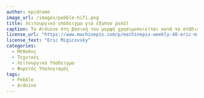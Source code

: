 ```yaml
---
author: epidrome
image_url: /images/pebble-hifi.png
title: Λειτουργικό υπόδειγμα για έξυπνο ρολόϊ 
caption: Το Arduino στη βασική του μορφή χρησιμοποιείται κατά το στάδιο της ανάπτυξης λειτουργικών υποδειγμάτων υψηλής πιστότητας για νέα συστήματα διάδρασης, όπως το έξυπνο ρολόϊ pebble, αφού επιτρέπει τον γρήγορο έλεγχο, ενώ διευκολύνει και τη μετάβαση στην παραγωγή, καθώς το κύκλωμά του είναι ελεύθερα διαθέσιμο για χρήση και μετατροπή.
license_url: "https://www.machinepix.com/p/machinepix-weekly-48-eric-migicovsky"
license_text: "Eric Migicovsky" 
categories:
  - Μέθοδος
  - Τεχνικές
  - Λειτουργικό Υπόδειγμα 
  - Φορετός Υπολογισμός
tags:
  - Pebble
  - Arduino
---
```

